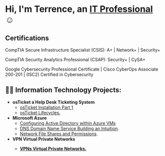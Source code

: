 <h1>Hi, I'm Terrence, an <a href="https://linkedin.com/in/TerrenceDaniels">IT Professional </a>☺</h1>
<h2> Certifications</h2>

CompTIA Secure Infrastructure Specialist (CSIS):    A+ | Network+ | Security+

CompTIA Security Analytics Professional  (CSAP):    Security+ | CySA+


Google Cybersecurity Professional Certificate | Cisco CyberOps Associate 200-201 | (ISC2) Certified in Cybersecurity






<h2>👨‍💻 Information Technology Projects:</h2>

- <b>osTicket a Help Desk Ticketing System</b>
  - [osTicket Installation Part 1](https://github.com/TDCyberSecurity/post-install-config)
  - [osTicket Lifecycles.](https://github.com/TDCyberSecurity/ticket-lifecycle)
- <b>Microsoft Azure</b>
  - [Configuring Active Directory within Azure VMs](https://github.com/TDCyberSecurity/configure-ad)
  - [DNS Domain Name Service Building an Intuition](https://github.com/TDCyberSecurity/-dns).
  - [Network File Shares and Permissions](https://github.com/TDCyberSecurity/nfs).
- <b>VPN Virtual Private Networks
  - [VPNs Virtual Private Networks.](https://github.com/TDCyberSecurity/osticket-prereqs)

<!--
**TDCybersecurity/TDCyberSecurity** is a ✨ _special_ ✨ repository because its `README.md` (this file) appears on your GitHub profile.

Here are some ideas to get you started:

- 🔭 I’m currently working on ...
- 🌱 I’m currently learning ...
- 👯 I’m looking to collaborate on ...
- 🤔 I’m looking for help with ...
- 💬 Ask me about ...
- 📫 How to reach me: ...
- 😄 Pronouns: ...
- ⚡ Fun fact: ...
-->

